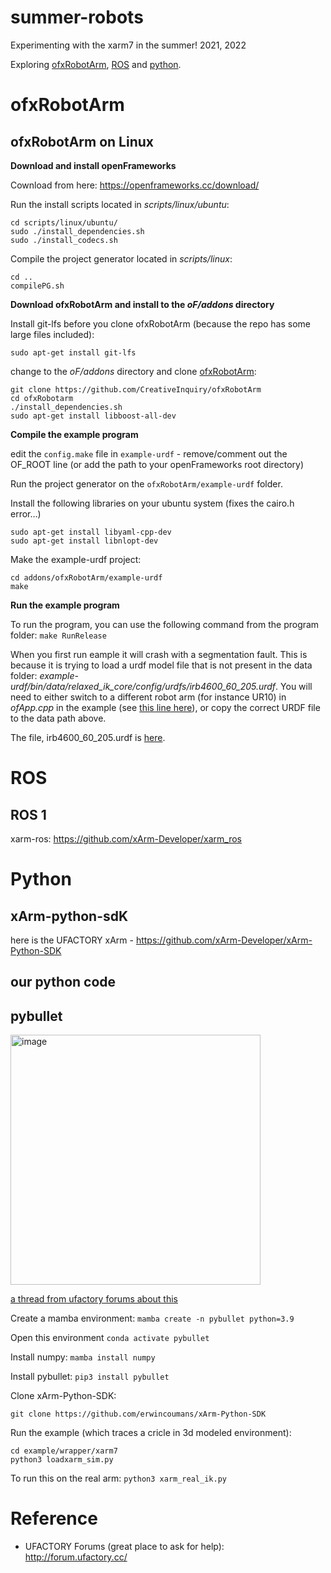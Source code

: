 # summer-robots

Experimenting with the xarm7 in the summer! 2021, 2022

Exploring [ofxRobotArm](#ofxrobotarm), [ROS](#ros) and [python](#python).


# ofxRobotArm

## ofxRobotArm on Linux

__Download and install openFrameworks__

Cownload from here: https://openframeworks.cc/download/

Run the install scripts located in _scripts/linux/ubuntu_:

```
cd scripts/linux/ubuntu/
sudo ./install_dependencies.sh
sudo ./install_codecs.sh
```

Compile the project generator located in _scripts/linux_:

```
cd ..
compilePG.sh
```

__Download ofxRobotArm and install to the _oF/addons_ directory__

Install git-lfs before you clone ofxRobotArm (because the repo has some large files included):
```
sudo apt-get install git-lfs
```

change to the _oF/addons_ directory and clone [ofxRobotArm](https://github.com/CreativeInquiry/ofxRobotArm):
```
git clone https://github.com/CreativeInquiry/ofxRobotArm
cd ofxRobotarm
./install_dependencies.sh
sudo apt-get install libboost-all-dev
```

__Compile the example program__

edit the `config.make` file in `example-urdf` - remove/comment out the OF_ROOT line (or add the path to your openFrameworks root directory)

Run the project generator on the `ofxRobotArm/example-urdf` folder.

Install the following libraries on your ubuntu system (fixes the cairo.h error…)
```
sudo apt-get install libyaml-cpp-dev
sudo apt-get install libnlopt-dev
```

Make the example-urdf project:
```
cd addons/ofxRobotArm/example-urdf
make
```

__Run the example program__

To run the program, you can use the following command from the program folder:
```make RunRelease```

When you first run eample it will crash with a segmentation fault. This is because it is trying to load a urdf model file that is not present in the data folder: _example-urdf/bin/data/relaxed_ik_core/config/urdfs/irb4600_60_205.urdf_. You will need to either switch to a different robot arm (for instance UR10) in _ofApp.cpp_ in the example (see [this line here](https://github.com/CreativeInquiry/ofxRobotArm/blob/ef7bff0111d5271cac52c5c30a93675a658ed035/example-urdf/src/ofApp.cpp#L10)), or copy the correct URDF file to the data path above. 

The file, irb4600_60_205.urdf is [here](https://github.com/CreativeInquiry/ofxRobotArm/blob/beta.1/data/relaxed_ik_core/config/urdfs/irb4600_60_205.urdf).

# ROS

## ROS 1
xarm-ros: https://github.com/xArm-Developer/xarm_ros

# Python

## xArm-python-sdK
here is the UFACTORY xArm - https://github.com/xArm-Developer/xArm-Python-SDK

## our python code

## pybullet

<img width="400" alt="image" src="https://user-images.githubusercontent.com/1598545/171915352-566fb972-045a-4b04-8016-76c592f33d28.png">

[a thread from ufactory forums about this](https://forum.ufactory.cc/t/smoother-linear-motion-with-xarm-7-leap-motion/2285/9)


Create a mamba environment: 
```mamba create -n pybullet python=3.9```

Open this environment
```conda activate pybullet```

Install numpy: 
```mamba install numpy```

Install pybullet:
```pip3 install pybullet```

Clone xArm-Python-SDK:
```
git clone https://github.com/erwincoumans/xArm-Python-SDK
```

Run the example (which traces a cricle in 3d modeled environment): 
```
cd example/wrapper/xarm7
python3 loadxarm_sim.py
```

To run this on the real arm: 
```python3 xarm_real_ik.py```

# Reference
- UFACTORY Forums (great place to ask for help): http://forum.ufactory.cc/
